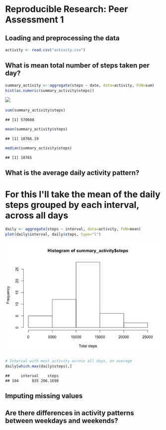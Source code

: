 # Reproducible Research: Peer Assessment 1

## Loading and preprocessing the data

```r
activity <- read.csv("activity.csv")
```

## What is mean total number of steps taken per day?

```r
summary_activity <- aggregate(steps ~ date, data=activity, FUN=sum)
hist(as.numeric(summary_activity$steps))
```

![](PA1_template_files/figure-html/unnamed-chunk-2-1.png) 

```r
sum(summary_activity$steps)
```

```
## [1] 570608
```

```r
mean(summary_activity$steps)
```

```
## [1] 10766.19
```

```r
median(summary_activity$steps)
```

```
## [1] 10765
```


## What is the average daily activity pattern?
# For this I'll take the mean of the daily steps grouped by each interval, across all days

```r
daily <- aggregate(steps ~ interval, data=activity, FUN=mean)
plot(daily$interval, daily$steps, type="l")
```

![](PA1_template_files/figure-html/unnamed-chunk-3-1.png) 

```r
# Interval with most activity across all days, on average
daily[which.max(daily$steps),]
```

```
##     interval    steps
## 104      835 206.1698
```

## Imputing missing values



## Are there differences in activity patterns between weekdays and weekends?
